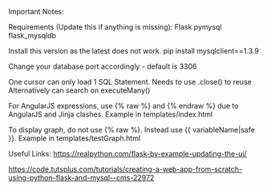 Important Notes:

Requirements (Update this if anything is missing):
Flask
pymysql
flask_mysqldb

Install this version as the latest does not work.
pip install mysqlclient==1.3.9 

Change your database port accordingly - default is 3306

One cursor can only load 1 SQL Statement. Needs to use .close() to reuse
Alternatively can search on executeMany()

For AngularJS expressions, use {% raw %} and {% endraw %} due to AngularJS and Jinja clashes. Example in templates/index.html

To display graph, do not use {% raw %}. Instead use {{ variableName|safe }}. Example in templates/testGraph.html

Useful Links:
https://realpython.com/flask-by-example-updating-the-ui/

https://code.tutsplus.com/tutorials/creating-a-web-app-from-scratch-using-python-flask-and-mysql--cms-22972

